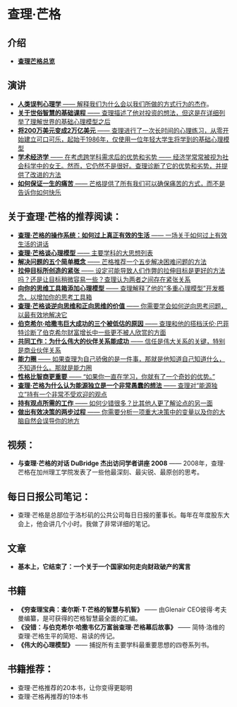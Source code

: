 # 查理·芒格

## 介绍

- [**查理芒格总览**](charlie_munger.md)

## 演讲

- [**人类误判心理学** —— 解释我们为什么会以我们所做的方式行为的杰作](misjudgment.md)。
- [**关于世俗智慧的基础课程** —— 查理描述了他对投资的想法，但这是在详细列举了理解世界的基础心理模型之后](elementary_worldly_wisdom.md)
- [**将200万美元变成2万亿美元** —— 查理进行了一次长时间的心理练习，从零开始建立可口可乐，起始于1986年，仅使用一位年轻大学生将学到的基础心理模型](2to2.md)
- [**学术经济学** —— 在考虑跨学科需求后的优势和劣势 —— 经济学常常被视为社会科学中的女王。然而，它仍然不是很好。查理诊断了它的优势和劣势，并提供了改进的方法](interdisciplinary_needs.md)
- [**如何保证一生的痛苦** —— 芒格提供了所有我们可以确保痛苦的方式，而不是告诉你如何快乐](a_life_of_misery.md)

## 关于查理·芒格的推荐阅读：

- [**查理·芒格的操作系统：如何过上真正有效的生活** —— 一场关于如何过上有效生活的讲话](life_really_work.md)
- [**查理·芒格谈心理模型** —— 主要学科的大思想列表](mental_models.md)
- [**解决问题的五个简单概念** —— 芒格推荐一个五步解决困难问题的方法](five_simple_notions_that_solve_problems.md)
- [**拉伸目标所创造的紧张** —— 设定可能导致人们作弊的拉伸目标是更好的方法吗？还是让目标稍微容易一些？查理认为两者之间存在紧张关系](the_tension_created_by_stretch_goals.md)
- [**向你的思维工具箱添加心理模型** —— 查理解释了他的“多重心理模型”开发概念，以增加你的思考工具箱](adding_mental_tools_to_your_toolbox.md)
- [**查理·芒格谈逆向思维和正向思维的价值** —— 你需要学会如何逆向思考问题，以最有效地解决它](thinking_backward_and_forward.md)
- [**伯克希尔·哈撒韦巨大成功的三个被低估的原因** —— 查理和他的搭档沃伦·巴菲特诊断了伯克希尔财富增长中一些更不被人欣赏的方面](three_reasons_berkshire_success.md)
- [**共同工作：为什么伟大的伙伴关系能成功** —— 信任是伟大关系的关键，特别是商业伙伴关系](working_together.md)
- [**能力圈** —— 如果查理为自己骄傲的是一件事，那就是他知道自己知道什么，不知道什么。那就是能力圈]()
- [**性格比智商更重要** —— “如果你一直在学习，你就有了一个奇妙的优势。”]()
- [**查理·芒格为什么认为能源独立是一个非常愚蠢的想法** —— 查理对“能源独立”持有一个非常不受欢迎的观点]()
- [**持有观点所需的工作** —— 如何少错很多？比其他人更了解论点的另一面]()
- [**做出有效决策的两步过程** —— 你需要分析一项重大决策中的变量以及你的大脑自然会误导你的地方]()

## 视频：

- **与查理·芒格的对话 DuBridge 杰出访问学者讲座 2008** —— 2008年，查理·芒格在加州理工学院发表了一些他最深刻、最尖锐、最原创的思考。

## 每日日报公司笔记：

- 查理·芒格是总部位于洛杉矶的公共公司每日日报的董事长。每年在年度股东大会上，他会讲几个小时。我做了非常详细的笔记。

## 文章

- **基本上，它结束了：一个关于一个国家如何走向财政破产的寓言**

## 书籍

- **《穷查理宝典：查尔斯·T·芒格的智慧与机智》** —— 由Glenair CEO彼得·考夫曼编纂，是可获得的芒格智慧最全面的汇编。
- **《没错：与伯克希尔·哈撒韦亿万富翁查理·芒格幕后故事》** —— 简特·洛维的查理·芒格生平的简短、易读的传记。
- **《伟大的心理模型》** —— 捕捉所有主要学科最重要思想的四卷系列书。

## 书籍推荐：

- 查理·芒格推荐的20本书，让你变得更聪明
- 查理·芒格再推荐的19本书